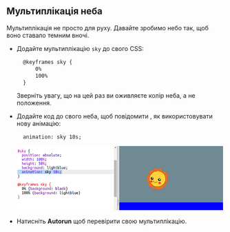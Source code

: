 ## Мультиплікація неба

Мультиплікація не просто для руху. Давайте зробимо небо так, щоб воно ставало темним вночі.

+ Додайте мультиплікацію `sky` до свого CSS:
    
        @keyframes sky {
            0%
            100%
        }
        
    
    Зверніть увагу, що на цей раз ви оживляєте колір неба, а не положення.

+ Додайте код до свого неба, щоб повідомити , як використовувати нову анімацію:
    
        animation: sky 10s;
        
    
    ![знімок екрану](images/sunrise-sky.png)

+ Натисніть **Autorun** щоб перевірити свою мультиплікацію.